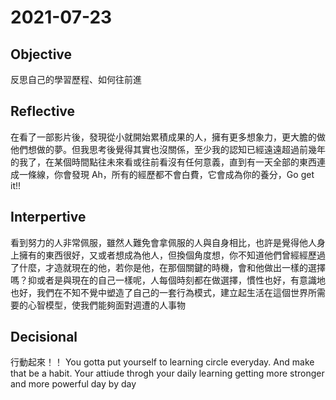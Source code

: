 # 2021-07-23

## Objective

反思自己的學習歷程、如何往前進

## Reflective

在看了一部影片後，發現從小就開始累積成果的人，擁有更多想象力，更大膽的做他們想做的夢。但我思考後覺得其實也沒關係，至少我的認知已經遠遠超過前幾年的我了，在某個時間點往未來看或往前看沒有任何意義，直到有一天全部的東西連成一條線，你會發現 Ah，所有的經歷都不會白費，它會成為你的養分，Go get it!!

## Interpertive

看到努力的人非常佩服，雖然人難免會拿佩服的人與自身相比，也許是覺得他人身上擁有的東西很好，又或者想成為他人，但換個角度想，你不知道他們曾經經歷過了什麼，才造就現在的他，若你是他，在那個關鍵的時機，會和他做出一樣的選擇嗎？抑或者是與現在的自己一樣呢，人每個時刻都在做選擇，慣性也好，有意識地也好，我們在不知不覺中塑造了自己的一套行為模式，建立起生活在這個世界所需要的心智模型，使我們能夠面對週遭的人事物

## Decisional

行動起來！！
You gotta put yourself to learning circle everyday. And make that be a habit. Your attiude throgh your daily learning getting more stronger and more powerful day by day
